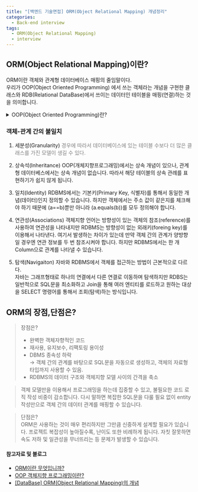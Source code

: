 ```yaml
---
title: "[백엔드 기술면접] ORM(Object Relational Mapping) 개념정리"
categories:
  - Back-end interview
tags:
  - ORM(Object Relational Mapping)
  - interview
---
```

## ORM(Object Relational Mapping)이란? 
ORM이란 객체와 관계형 데이터베이스 매핑의 줄임말이다.  
우리가 OOP(Object Oriented Programming) 에서 쓰는 객체라는 개념을 구현한 클래스와 RDB(Relational DataBase)에서 쓰이는 데이터인 테이블을 매핑(연결)하는 것을 의미합니다.
<details>
<summary>OOP(Object Oriented Programming)란?</summary>
<div markdown="1">       

객체지향프로그래밍이란 의미이다.  
### 객체란?
객체지향이 말하는 객체란 프로그램 동작의 주체가 되는 요소를 의미한다. 이 객체는 유/무형을 가리지 않는다. 실체가 명확한 것일 수도 있고, 무형의 개념일 수도 있다. 모든 객체는 상태와 동작을 가진다. 예를 들면, 노트북을 구매한다고 했을 때 대부분 사람들은 노트북의 디자인, 성능, 가격등을 적절히 고려하여 노트북을 구매할 것이다. 이 노트북의 색,크기, 가격 등은 노트북이 가진 상태라고 볼 수 있고, 노트북으로 인터넷, 게임, 문서작업 등은 기능이라고 볼 수 있다.   
이렇게 모든 객체에는 상태와 동작이 존재한다.  
### 객체지향?
앞에서 말한 객체를 통해 코드를 구성하는 것이 방법론으로 정의할 수 있다. 이게 객체지향이라고 할 수 있다. 모든 객체는 각 객체의 특성에 부합하는 상태와 동작을 가지며, 이를 통해 객체 간의 상호작용을 코드로 나타낼 수 있다. 객체지향은 이러한 객체의 상호작용을 코드로 나타낸다.  
즉 다시 말하면 JAVA라는 언어를 사용한다면 String, HashMap 등 모든 요소를 객체(Object)로 다루는데 이 때 우리는 JAVA로 필요한 객체를 메모리에 할당하고, 객체가 가진 변수나 메소드를 사용해서 코딩을 한다. 이러한 프로그래밍 방식이 객체지향프로그래밍이다.  
### 장점? 단점? 왜쓸까? 
> 장점 
 > - 코드 재사용성  
 모듈화된 객체를 기반으로 코드가 작성되기 때문에, 해당 객체의 특징을 비슷한 다른 로직에도 적용해서 사용하거나, 다른 개발자가 구현한 객체를 가져와 쓰기에 용이하다
 > - 간편한 유지보수  
 객체를 수정할 경우, 해당 객체를 사용하는 모든 로직에 일괄적으로 적용되니, 중복 코드에 대한 관리가 간단해진다. 혹은 객체나 동작이 변경될 경우, 해당 객체나 동작과 연관된 객체만을 찾아 수정하면 된다. 
 > - 큰 규모의 프로그래밍의 유리  
 객체, 모듈 단위로 구분되는 특징으로 인해 업무 분장이 쉽고, 각 모듈의 연관성을 도식하기 용이하다.    
  
</div>
</details>

### 객체-관계 간의 불일치
1. 세분성(Granularity)
<span style="color:gray">경우에 따라서 데이터베이스에 있는 테이블 수보다 더 많은 클래스를 가진 모델이 생길 수 있다.</span> 

2. 상속석(Inheritance)
OOP(개체지향프로그래밍)에서는 상속 개념이 있으나, 관계형 데이터베스에서는 상속 개념이 없습니다. 따라서 해당 테이블의 상속 관례를 표현하기가 쉽지 않게 됩니다.

3. 일치(Identity)
RDBMS에서는 기본키(Primary Key, 식별자)를 통해서 동일한 개념(데이터)인지 정의할 수 있습니다. 하지만 객체에서는 주소 값이 같은지를 체크해야 하기 때문에 (a==b)뿐만 아니라 (a.equals(b))를 모두 정의해야 합니다.

4. 연관성(Associations)
객체지향 언어는 방향성이 있는 객체의 참조(reference)를 사용하여 연관성을 나타내지만 RDBMS는 방향성이 없는 외래키(foreing key)를 이용해서 나타낸다. 여기서 발생하는 차이가 있는데 만약 객체 간의 관계가 양방향일 경우엔 연관 정보를 두 번 참조시켜야 합니다. 하지만 RDBMS에서는 한 개 Column으로 관계를 나타낼 수 있습니다.

5. 탐색(Navigaiton)
자바와 RDBMS에서 객체를 접근하는 방법이 근본적으로 다르다.  
자바는 그래프형태로 하나의 연결에서 다른 연결로 이동하며 탐색하지만 RDBS는 일반적으로 SQL문을 최소화하고 Join을 통해 여러 엔티티를 로드하고 원하는 대상을 SELECT 명령어를 통해서 조회(탐색)하는 방식입니다.

## ORM의 장점,단점은?
> 장점은? 
 > - 완벽한 객체자향적인 코드 
 > - 재사용, 유지보수, 리팩토링 용이성 
 > - DBMS 종속성 하락  
 → 객체 간의 관계를 바탕으로 SQL문을 자동으로 생성하고, 객체의 자료형 타입까지 사용할 수 있음. 
 > - RDBMS의 데이터 구조와 객체지향 모델 사이의 간격을 축소  

> 객체 모델만을 이용해서 프로그래밍을 하는데 집중할 수 있고, 불필요한 코드 로직 작성 비중이 감소합니다. 다시 말하면 복잡한 SQL문을 다룰 필요 없이 entity 작성만으로 객체 간의 데이터 관계를 매핑할 수 있습니다.

> 단점은?  
  > ORM은 사용하는 것이 매우 편리하지만 그만큼 신중하게 설계할 필요가 있습니다. 프로젝트 복잡성이 높아질수록, 난이도 또한 비례하게 됩니다. 자칫 잘못하면 속도 저하 및 일관성을 무너뜨리는 등 문제가 발생할 수 있습니다. 

#### 참고자료 및 블로그  
- [ORM이란 무엇입니까?]( https://www.youtube.com/watch?v=KthQ0UmBmxE&ab_channel=JavaGuides)  
- [OOP 객체지향 프로그래밍이란?](https://blog.itcode.dev/posts/2021/08/07/what-is-oop) 
- [[DataBase] ORM(Object Relational Mapping)의 개념](https://dev-coco.tistory.com/73)